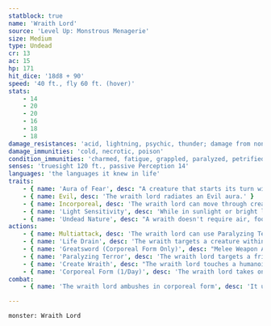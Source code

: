 ```yaml
---
statblock: true
name: 'Wraith Lord'
source: 'Level Up: Monstrous Menagerie'
size: Medium
type: Undead
cr: 13
ac: 15
hp: 171
hit_dice: '18d8 + 90'
speed: '40 ft., fly 60 ft. (hover)'
stats:
    - 14
    - 20
    - 20
    - 16
    - 18
    - 18
damage_resistances: 'acid, lightning, psychic, thunder; damage from nonmagical weapons'
damage_immunities: 'cold, necrotic, poison'
condition_immunities: 'charmed, fatigue, grappled, paralyzed, petrified, poisoned, prone, restrained, unconscious'
senses: 'truesight 120 ft., passive Perception 14'
languages: 'the languages it knew in life'
traits:
    - { name: 'Aura of Fear', desc: "A creature that starts its turn within 30 feet of a wraith lord makes a DC 17 Wisdom saving throw. On a failure, it is frightened until the start of its next turn. If a creature's saving throw is successful or the effect ends for it, it is immune to any wraith or wraith lord's Aura of Fear for 24 hours." }
    - { name: Evil, desc: 'The wraith lord radiates an Evil aura.' }
    - { name: Incorporeal, desc: 'The wraith lord can move through creatures and objects. It takes 5 (1d10) force damage if it ends its turn inside an object. If it takes radiant damage, it loses this trait until the end of its next turn.' }
    - { name: 'Light Sensitivity', desc: 'While in sunlight or bright light cast by a fire, the wraith lord has disadvantage on attack rolls, as well as on Perception checks that rely on sight.' }
    - { name: 'Undead Nature', desc: "A wraith doesn't require air, food, drink, or sleep." }
actions:
    - { name: Multiattack, desc: 'The wraith lord can use Paralyzing Terror. It then uses Life Drain twice. If in corporeal form, it then makes a greatsword attack.' }
    - { name: 'Life Drain', desc: 'The wraith targets a creature within 5 feet, forcing it to make a DC 18 Constitution saving throw. On a failure, the creature takes 17 (5d6) necrotic damage, or 24 (7d6) necrotic damage if it is frightened or surprised, and its hit point maximum is reduced by an amount equal to the damage taken. This reduction lasts until the creature finishes a long rest. It dies if its hit point maximum is reduced to 0.' }
    - { name: 'Greatsword (Corporeal Form Only)', desc: "Melee Weapon Attack: +10 to hit, reach 5 ft., one target. Hit: 12 (2d6 + 5) slashing damage plus 17 (5d6) poison damage, and the target makes a DC 18 Constitution saving throw. On a failure, the target is poisoned for 24 hours. While poisoned in this way, the target can't regain hit points. If a creature dies while poisoned in this way, its spirit rises as a wraith under the wraith lord's control 1 minute after its death." }
    - { name: 'Paralyzing Terror', desc: 'The wraith lord targets a frightened creature within 60 feet, forcing it to make a DC 18 Wisdom saving throw. On a failure, the target is paralyzed for 1 minute. It repeats the saving throw at the end of each of its turns, ending the effect on itself on a success.' }
    - { name: 'Create Wraith', desc: "The wraith lord touches a humanoid corpse it killed up to 1 day ago. The creature's spirit rises as a wraith under the wraith lord's control." }
    - { name: 'Corporeal Form (1/Day)', desc: 'The wraith lord takes on a material form. In material form, it loses its incorporeal trait, its fly speed, and its immunity to the grappled, prone, and restrained conditions. The wraith instantly reverts to its incorporeal form if it is bloodied, and it can do so voluntarily at any time as an action.' }
combat:
    - { name: 'The wraith lord ambushes in corporeal form', desc: 'It uses Paralyzing Terror on a frightened creature, then Life Drain and its greatsword on the same target (preferably a paralyzed one). It avoids creatures in sunlight or firelight if it can. When bloodied, it becomes incorporeal and continues using Paralyzing Terror and Life Drain. It flees if reduced to 40 hit points or fewer.' }

---
```

```statblock
monster: Wraith Lord
```
